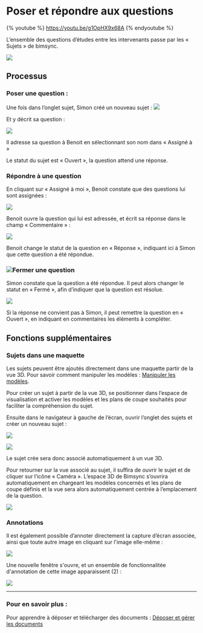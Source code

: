 # Poser et répondre aux questions

{% youtube %}
https://youtu.be/g1OpHX9x68A
{% endyoutube %}

L’ensemble des questions d’études entre les intervenants passe par les « Sujets » de bimsync.

![](../05-Poser_et_repondre_aux_questions/poser-et-repondre-aux-questions-images/poser-et-repondre-aux-questions-images-01.PNG)


## Processus

### Poser une question :

Une fois dans l’onglet sujet, Simon créé un nouveau sujet :
![](../05-Poser_et_repondre_aux_questions/poser-et-repondre-aux-questions-images/poser-et-repondre-aux-questions-images-02.PNG)

Et y décrit sa question :

![](../05-Poser_et_repondre_aux_questions/poser-et-repondre-aux-questions-images/poser-et-repondre-aux-questions-images-03.PNG)

Il adresse sa question à Benoit en sélectionnant son nom dans « Assigné à »

Le statut du sujet est « Ouvert », la question attend une réponse.

### Répondre à une question

En cliquant sur « Assigné à moi », Benoit constate que des questions lui sont assignées :

![](../05-Poser_et_repondre_aux_questions/poser-et-repondre-aux-questions-images/poser-et-repondre-aux-questions-images-04.PNG)

Benoit ouvre la question qui lui est adressée, et écrit sa réponse dans le champ « Commentaire » :

![](../05-Poser_et_repondre_aux_questions/poser-et-repondre-aux-questions-images/poser-et-repondre-aux-questions-images-05.PNG)

Benoit change le statut de la question en « Réponse », indiquant ici à Simon que cette question a été répondue.

### ![](../05-Poser_et_repondre_aux_questions/poser-et-repondre-aux-questions-images/poser-et-repondre-aux-questions-images-06.PNG)Fermer une question

Simon constate que la question a été répondue. Il peut alors changer le statut en « Fermé », afin d’indiquer que la question est résolue.

![](../05-Poser_et_repondre_aux_questions/poser-et-repondre-aux-questions-images/poser-et-repondre-aux-questions-images-07.PNG)

Si la réponse ne convient pas à Simon, il peut remettre la question en « Ouvert », en indiquant en commentaires les éléments à compléter.

## Fonctions supplémentaires

### Sujets dans une maquette

Les sujets peuvent être ajoutés directement dans une maquette partir de la vue 3D. Pour savoir comment manipuler les modèles : [Manipuler les modèles](../02_PlateformeBIM/Manipuler-les-modeles.md).

Pour créer un sujet à partir de la vue 3D, se positionner dans l’espace de visualisation et activer les modèles et les plans de coupe souhaités pour faciliter la compréhension du sujet.

Ensuite dans le navigateur à gauche de l’écran, ouvrir l’onglet des sujets et créer un nouveau sujet :

![](../05-Poser_et_repondre_aux_questions/poser-et-repondre-aux-questions-images/poser-et-repondre-aux-questions-images-08.PNG)

![](../05-Poser_et_repondre_aux_questions/poser-et-repondre-aux-questions-images/poser-et-repondre-aux-questions-images-09.PNG)

Le sujet crée sera donc associé automatiquement à un vue 3D.

Pour retourner sur la vue associé au sujet, il suffira de ouvrir le sujet et de cliquer sur l’icône « Caméra ». L’espace 3D de Bimsync s’ouvrira automatiquement en chargeant les modèles concernés et les plans de coupe définis et la vue sera alors automatiquement centrée à l’emplacement de la question.

![](../05-Poser_et_repondre_aux_questions/poser-et-repondre-aux-questions-images/poser-et-repondre-aux-questions-images-10.PNG)

### Annotations

Il est également possible d’annoter directement la capture d’écran associée, ainsi que toute autre image en cliquant sur l'image elle-même :

![](../05-Poser_et_repondre_aux_questions/poser-et-repondre-aux-questions-images/poser-et-repondre-aux-questions-images-11.PNG)

Une nouvelle fenêtre s'ouvre, et un ensemble de fonctionnalitée d'annotation de cette image apparaissent (2) :

![](../05-Poser_et_repondre_aux_questions/poser-et-repondre-aux-questions-images/poser-et-repondre-aux-questions-images-12.PNG)

---

### Pour en savoir plus :

Pour apprendre à déposer et télécharger des documents : [Déposer et gérer les documents](../04-Deposer_et_gerer_des_documents/deposer-et-gerer-des-documents.md)
